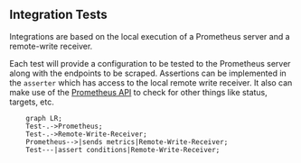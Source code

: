 ## Integration Tests
Integrations are based on the local execution of a Prometheus server and a remote-write receiver.

Each test will provide a configuration to be tested to the Prometheus server along with the endpoints to be scraped. Assertions can be implemented in the `asserter` which has access to the local remote write receiver. It also can make use of the [Prometheus API](https://prometheus.io/docs/prometheus/latest/querying/api/) to check for other things like status, targets, etc.

```mermaid
    graph LR;
    Test-.->Prometheus;
    Test-.->Remote-Write-Receiver;
    Prometheus-->|sends metrics|Remote-Write-Receiver;
    Test---|assert conditions|Remote-Write-Receiver;
```
